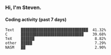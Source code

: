 ### Hi, I'm Steven.

#### Coding activity (past 7 days)
```
Text   ▓▓▓▓▓▓▓▓▓▓▓▓▓▓▓▓▓▓▓▓▓▓▓▓▓▓▓▓▓▓  41.32%
C      ▓▓▓▓▓▓▓▓▓▓▓▓▓▓▓▓▓▓▓▓▓▓▓▓▓▓▓▓    39.68%
TeX    ▓▓▓▓▓▓                           8.82%
other  ▓▓▓▓▓                            7.29%
NASM   ▓▓                               2.90%
```

